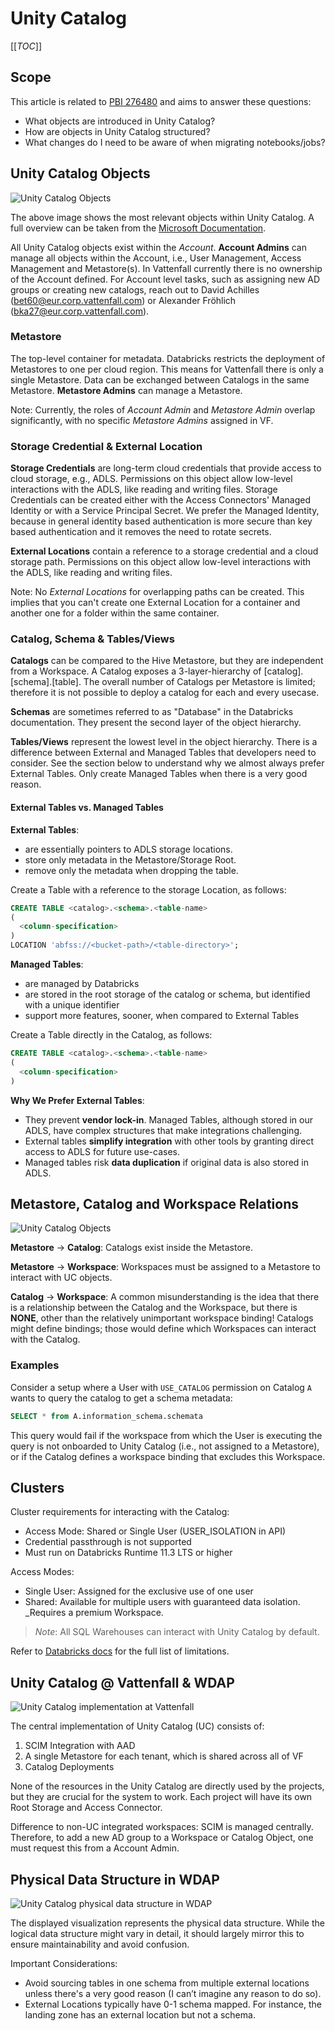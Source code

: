 # Unity Catalog

[[_TOC_]]

## Scope

This article is related to [PBI 276480](https://dev.azure.com/VDP-DevOps/VAP2-WIND-DataAnalytics/_sprints/taskboard/Data%20Farmers/VAP2-WIND-DataAnalytics/Sprint%2024%20-%2021%20Sep%20-%204%20Oct?workitem=276480) and aims to answer these questions:

- What objects are introduced in Unity Catalog?
- How are objects in Unity Catalog structured?
- What changes do I need to be aware of when migrating notebooks/jobs?

## Unity Catalog Objects

![Unity Catalog Objects](../.img/unity-catalog/unity-catalog-objects.drawio.png)

The above image shows the most relevant objects within Unity Catalog. A full overview can be taken from the [Microsoft Documentation](https://learn.microsoft.com/en-us/azure/databricks/data-governance/unity-catalog/manage-privileges/privileges#--securable-objects-in-unity-catalog).

All Unity Catalog objects exist within the _Account_. **Account Admins** can manage all objects within the Account, i.e., User Management, Access Management and Metastore(s). In Vattenfall currently there is no ownership of the Account defined. For Account level tasks, such as assigning new AD groups or creating new catalogs, reach out to David Achilles (<bet60@eur.corp.vattenfall.com>) or Alexander Fröhlich (<bka27@eur.corp.vattenfall.com>).

### Metastore

The top-level container for metadata. Databricks restricts the deployment of Metastores to one per cloud region. This means for Vattenfall there is only a single Metastore. Data can be exchanged between Catalogs in the same Metastore. **Metastore Admins** can manage a Metastore.

Note: Currently, the roles of _Account Admin_ and _Metastore Admin_ overlap significantly, with no specific _Metastore Admins_ assigned in VF.

### Storage Credential & External Location

**Storage Credentials** are long-term cloud credentials that provide access to cloud storage, e.g., ADLS. Permissions on this object allow low-level interactions with the ADLS, like reading and writing files.​ Storage Credentials can be created either with the Access Connectors' Managed Identity or with a Service Principal Secret. We prefer the Managed Identity, because in general identity based authentication is more secure than key based authentication and it removes the need to rotate secrets.

**External Locations** contain a reference to a storage credential and a cloud storage path. Permissions on this object allow low-level interactions with the ADLS, like reading and writing files.

Note: No _External Locations_ for overlapping paths can be created. This implies that you can't create one External Location for a container and another one for a folder within the same container.

### Catalog, Schema & Tables/Views

**Catalogs** can be compared to the Hive Metastore, but they are independent from a Workspace. A Catalog exposes a 3-layer-hierarchy of [catalog].[schema].[table]. The overall number of Catalogs per Metastore is limited; therefore it is not possible to deploy a catalog for each and every usecase.

**Schemas** are sometimes referred to as "Database" in the Databricks documentation. They present the second layer of the object hierarchy.

**Tables/Views** represent the lowest level in the object hierarchy. There is a difference between External and Managed Tables that developers need to consider. See the section below to understand why we almost always prefer External Tables. Only create Managed Tables when there is a very good reason.

#### External Tables vs. Managed Tables

**External Tables**:

- are essentially pointers to ADLS storage locations.
- store only metadata in the Metastore/Storage Root.
- remove only the metadata when dropping the table.

Create a Table with a reference to the storage Location, as follows:

```SQL
CREATE TABLE <catalog>.<schema>.<table-name>
(
  <column-specification>
)
LOCATION 'abfss://<bucket-path>/<table-directory>';
```

**Managed Tables**:

- are managed by Databricks
- are stored in the root storage of the catalog or schema, but identified with a unique identifier
- support more features, sooner, when compared to External Tables

Create a Table directly in the Catalog, as follows:

```SQL
CREATE TABLE <catalog>.<schema>.<table-name>
(
  <column-specification>
)
```

**Why We Prefer External Tables**:

- They prevent **vendor lock-in**. Managed Tables, although stored in our ADLS,
  have complex structures that make integrations challenging.
- External tables **simplify integration** with other tools by granting direct
  access to ADLS for future use-cases.
- Managed tables risk **data duplication** if original data is also stored in
  ADLS.

## Metastore, Catalog and Workspace Relations

![Unity Catalog Objects](../.img/unity-catalog/unity-catalog-relations.drawio.png)

**Metastore** → **Catalog**: Catalogs exist inside the Metastore.

**Metastore** → **Workspace**: Workspaces must be assigned to a Metastore to
interact with UC objects.

**Catalog** → **Workspace**: A common misunderstanding is the idea that there is
a relationship between the Catalog and the Workspace, but there is **NONE**,
other than the relatively unimportant workspace binding! Catalogs might define
bindings; those would define which Workspaces can interact with the Catalog.

### Examples

Consider a setup where a User with `USE_CATALOG` permission on Catalog `A` wants
to query the catalog to get a schema metadata:

```sql
SELECT * from A.information_schema.schemata
```

This query would fail if the workspace from which the User is executing the
query is not onboarded to Unity Catalog (i.e., not assigned to a Metastore), or
if the Catalog defines a workspace binding that excludes this Workspace.

## Clusters

Cluster requirements for interacting with the Catalog:

- Access Mode: Shared or Single User (USER_ISOLATION in API)
- Credential passthrough is not supported
- Must run on Databricks Runtime 11.3 LTS or higher

Access Modes:

- Single User: Assigned for the exclusive use of one user
- Shared: Available for multiple users with guaranteed data isolation. _Requires
  a premium Workspace.

> *Note*: All SQL Warehouses can interact with Unity Catalog by default.

Refer to [Databricks
docs](https://docs.databricks.com/en/data-governance/unity-catalog/compute.html)
for the full list of limitations.

## Unity Catalog @ Vattenfall & WDAP

![Unity Catalog implementation at Vattenfall](../.img/unity-catalog/unity-catalog-at-vattenfall.drawio.png)

The central implementation of Unity Catalog (UC) consists of:

1. SCIM Integration with AAD
1. A single Metastore for each tenant, which is shared across all of VF
1. Catalog Deployments

None of the resources in the Unity Catalog are directly used by the projects,
but they are crucial for the system to work. Each project will have its own Root
Storage and Access Connector.

Difference to non-UC integrated workspaces: SCIM is managed centrally.
Therefore, to add a new AD group to a Workspace or Catalog Object, one must
request this from a Account Admin.

## Physical Data Structure in WDAP

![Unity Catalog physical data structure in WDAP](../.img/unity-catalog/unity-catalog-physical-data-structure.drawio.png)

The displayed visualization represents the physical data structure. While the
logical data structure might vary in detail, it should largely mirror this to
ensure maintainability and avoid confusion.

Important Considerations:

- Avoid sourcing tables in one schema from multiple external locations unless
  there's a very good reason (I can’t imagine any reason to do so).
- External Locations typically have 0-1 schema mapped. For instance, the landing
  zone has an external location but not a schema.
